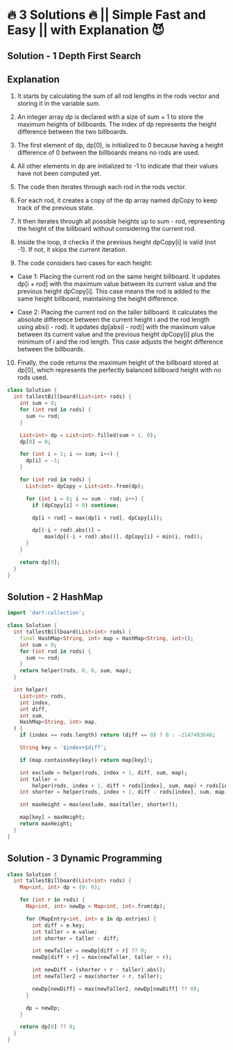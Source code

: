 # 🔥 3 Solutions 🔥 || Simple Fast and Easy || with Explanation 😈

## Solution - 1 Depth First Search

## Explanation

1. It starts by calculating the sum of all rod lengths in the rods vector and storing it in the variable sum.

2. An integer array dp is declared with a size of sum + 1 to store the maximum heights of billboards. The index of dp represents the height difference between the two billboards.

3. The first element of dp, dp[0], is initialized to 0 because having a height difference of 0 between the billboards means no rods are used.

4. All other elements in dp are initialized to -1 to indicate that their values have not been computed yet.

5. The code then iterates through each rod in the rods vector.

6. For each rod, it creates a copy of the dp array named dpCopy to keep track of the previous state.

7. It then iterates through all possible heights up to sum - rod, representing the height of the billboard without considering the current rod.

8. Inside the loop, it checks if the previous height dpCopy[i] is valid (not -1). If not, it skips the current iteration.

9. The code considers two cases for each height:

- Case 1: Placing the current rod on the same height billboard. It updates dp[i + rod] with the maximum value between its current value and the previous height dpCopy[i]. This case means the rod is added to the same height billboard, maintaining the height difference.

- Case 2: Placing the current rod on the taller billboard. It calculates the absolute difference between the current height i and the rod length using abs(i - rod). It updates dp[abs(i - rod)] with the maximum value between its current value and the previous height dpCopy[i] plus the minimum of i and the rod length. This case adjusts the height difference between the billboards.

10. Finally, the code returns the maximum height of the billboard stored at dp[0], which represents the perfectly balanced billboard height with no rods used.

```dart
class Solution {
  int tallestBillboard(List<int> rods) {
    int sum = 0;
    for (int rod in rods) {
      sum += rod;
    }

    List<int> dp = List<int>.filled(sum + 1, 0);
    dp[0] = 0;

    for (int i = 1; i <= sum; i++) {
      dp[i] = -1;
    }

    for (int rod in rods) {
      List<int> dpCopy = List<int>.from(dp);

      for (int i = 0; i <= sum - rod; i++) {
        if (dpCopy[i] < 0) continue;

        dp[i + rod] = max(dp[i + rod], dpCopy[i]);

        dp[(-i + rod).abs()] =
            max(dp[(-i + rod).abs()], dpCopy[i] + min(i, rod));
      }
    }

    return dp[0];
  }
}
```

## Solution - 2 HashMap

```dart
import 'dart:collection';

class Solution {
  int tallestBillboard(List<int> rods) {
    final HashMap<String, int> map = HashMap<String, int>();
    int sum = 0;
    for (int rod in rods) {
      sum += rod;
    }
    return helper(rods, 0, 0, sum, map);
  }

  int helper(
    List<int> rods,
    int index,
    int diff,
    int sum,
    HashMap<String, int> map,
  ) {
    if (index == rods.length) return (diff == 0) ? 0 : -2147483648;

    String key = '$index+$diff';

    if (map.containsKey(key)) return map[key]!;

    int exclude = helper(rods, index + 1, diff, sum, map);
    int taller =
        helper(rods, index + 1, diff + rods[index], sum, map) + rods[index];
    int shorter = helper(rods, index + 1, diff - rods[index], sum, map);

    int maxHeight = max(exclude, max(taller, shorter));

    map[key] = maxHeight;
    return maxHeight;
  }
}
```

## Solution - 3 Dynamic Programming

```dart
class Solution {
  int tallestBillboard(List<int> rods) {
    Map<int, int> dp = {0: 0};

    for (int r in rods) {
      Map<int, int> newDp = Map<int, int>.from(dp);

      for (MapEntry<int, int> e in dp.entries) {
        int diff = e.key;
        int taller = e.value;
        int shorter = taller - diff;

        int newTaller = newDp[diff + r] ?? 0;
        newDp[diff + r] = max(newTaller, taller + r);

        int newDiff = (shorter + r - taller).abs();
        int newTaller2 = max(shorter + r, taller);

        newDp[newDiff] = max(newTaller2, newDp[newDiff] ?? 0);
      }

      dp = newDp;
    }

    return dp[0] ?? 0;
  }
}
```
